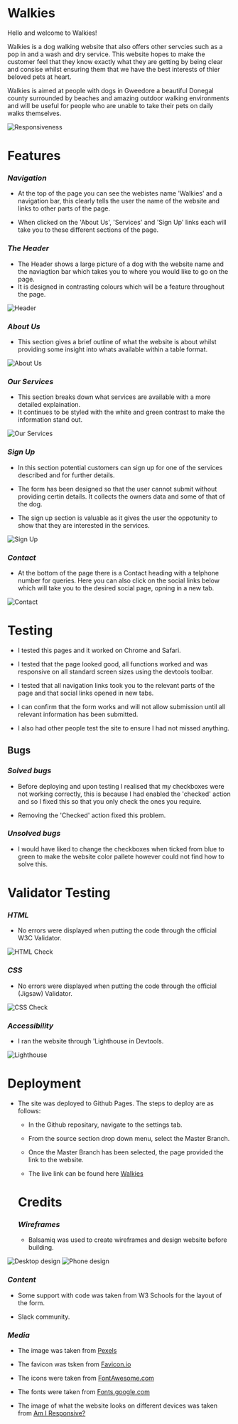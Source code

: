 # Walkies
Hello and welcome to Walkies! 

Walkies is a dog walking website that also offers other servcies such as a pop in and a wash and dry service. This website hopes to make the customer feel that they know exactly what they are getting by being clear and consise whilst ensuring them that we have the best interests of thier beloved pets at heart.

Walkies is aimed at people with dogs in Gweedore a beautiful Donegal county surrounded by beaches and amazing outdoor walking environments and will be useful for people who are unable to take their pets on daily walks themselves.

![Responsiveness](assets/readme-images/responsive.png)
 
# Features

### *Navigation*

- At the top of the page you can see the webistes name 'Walkies' and a navigation bar, this clearly tells the user the name of the website and links to other parts of the page.

- When clicked on the 'About Us', 'Services' and 'Sign Up' links each will take you to these different sections of the page.


### *The Header*

- The Header shows a large picture of a dog with the website name and the naviagtion bar which takes you to where you would like to go on the page. 
- It is designed in contrasting colours which will be a feature throughout the page.

![Header](assets/readme-images/landing-page.png)

### *About Us*

- This section gives a brief outline of what the website is about whilst providing some insight into whats available within a table format.

![About Us](assets/readme-images/about.png)

### *Our Services*

- This section breaks down what services are available with a more detailed explaination. 
- It continues to be styled with the white and green contrast to make the information stand out.

![Our Services](assets/readme-images/services.png)

### *Sign Up*

- In this section potential customers can sign up for one of the services described and for further details.

- The form has been designed so that the user cannot submit without providing certin details. It collects the owners data and some of that of the dog.

- The sign up section is valuable as it gives the user the oppotunity to show that they are interested in the services.

![Sign Up](assets/readme-images/signup.png)

### *Contact*

- At the bottom of the page there is a Contact heading with a telphone number for queries. Here you can also click on the social links below which will take you to the desired social page, opning in a new tab.

![Contact](assets/readme-images/contact.png)

# Testing

- I tested this pages and it worked on Chrome and Safari.

- I tested that the page looked good, all functions worked and was responsive on all standard screen sizes using the devtools toolbar.

- I tested that all navigation links took you to the relevant parts of the page and that social links opened in new tabs.

- I can confirm that the form works and will not allow submission until all relevant information has been submitted.

- I also had other people test the site to ensure I had not missed anything.

## Bugs

### *Solved bugs*

- Before deploying and upon testing I realised that my checkboxes were not working correctly, this is because I had enabled the 'checked' action and so I fixed this so that you only check the ones you require.

- Removing the 'Checked' action fixed this problem.

### *Unsolved bugs*

- I would have liked to change the checkboxes when ticked from blue to green to make the website color pallete however could not find how to solve this.

# Validator Testing

### *HTML*

- No errors were displayed when putting the code through the official W3C Validator.

![HTML Check](assets/readme-images/HTML-validator.png)

### *CSS*

- No errors were displayed when putting the code through the official (Jigsaw) Validator.

![CSS Check](assets/readme-images/CSS-validator.png)

### *Accessibility*

- I ran the website through 'Lighthouse in Devtools.

 ![Lighthouse](assets/readme-images/lighthouse.png)

 # Deployment

- The site was deployed to Github Pages. The steps to deploy are as follows:
 
  - In the Github repositary, navigate to the settings tab.

  - From the source section drop down menu, select the Master Branch.

  - Once the Master Branch has been selected, the page provided the link to the website.

  - The live link can be found here [Walkies](https://developerdunne.github.io/Walkies)

  # Credits

  ### *Wireframes*
  - Balsamiq was used to create wireframes and design website before building.

![Desktop design](assets/readme-images/wireframes1.png)
![Phone design](assets/readme-images/wireframes2.png)

### *Content*

  - Some support with code was taken from W3 Schools for the layout of the form.

  - Slack community.

### *Media*

  - The image was taken from [Pexels](https://www.pexels.com/)

  - The favicon was tsken from [Favicon.io](https://favicon.io/)

  - The icons were taken from [FontAwesome.com](https://fontawesome.com/)

  - The fonts were taken from [Fonts.google.com](https://fonts.google.com/)

  - The image of what the website looks on different devices was taken from [Am I Responsive?](https://ui.dev/amiresponsive) 